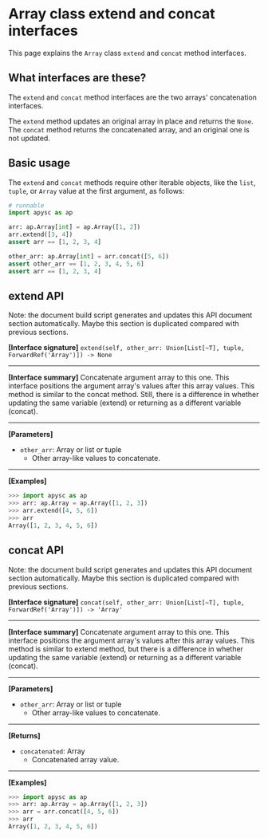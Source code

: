 # Array class extend and concat interfaces

This page explains the `Array` class `extend` and `concat` method interfaces.

## What interfaces are these?

The `extend` and `concat` method interfaces are the two arrays' concatenation interfaces.

The `extend` method updates an original array in place and returns the `None`. The `concat` method returns the concatenated array, and an original one is not updated.

## Basic usage

The `extend` and `concat` methods require other iterable objects, like the `list`\, `tuple`\, or `Array` value at the first argument, as follows:

```py
# runnable
import apysc as ap

arr: ap.Array[int] = ap.Array([1, 2])
arr.extend([3, 4])
assert arr == [1, 2, 3, 4]

other_arr: ap.Array[int] = arr.concat([5, 6])
assert other_arr == [1, 2, 3, 4, 5, 6]
assert arr == [1, 2, 3, 4]
```


## extend API

<!-- Docstring: apysc._type.array.Array.extend -->

<span class="inconspicuous-txt">Note: the document build script generates and updates this API document section automatically. Maybe this section is duplicated compared with previous sections.</span>

**[Interface signature]** `extend(self, other_arr: Union[List[~T], tuple, ForwardRef('Array')]) -> None`<hr>

**[Interface summary]** Concatenate argument array to this one. This interface positions the argument array's values after this array values. This method is similar to the concat method. Still, there is a difference in whether updating the same variable (extend) or returning as a different variable (concat).<hr>

**[Parameters]**

- `other_arr`: Array or list or tuple
  - Other array-like values to concatenate.

<hr>

**[Examples]**

```py
>>> import apysc as ap
>>> arr: ap.Array = ap.Array([1, 2, 3])
>>> arr.extend([4, 5, 6])
>>> arr
Array([1, 2, 3, 4, 5, 6])
```

## concat API

<!-- Docstring: apysc._type.array.Array.concat -->

<span class="inconspicuous-txt">Note: the document build script generates and updates this API document section automatically. Maybe this section is duplicated compared with previous sections.</span>

**[Interface signature]** `concat(self, other_arr: Union[List[~T], tuple, ForwardRef('Array')]) -> 'Array'`<hr>

**[Interface summary]** Concatenate argument array to this one. This interface positions the argument array's values after this array values. This method is similar to extend method, but there is a difference in whether updating the same variable (extend) or returning as a different variable (concat).<hr>

**[Parameters]**

- `other_arr`: Array or list or tuple
  - Other array-like values to concatenate.

<hr>

**[Returns]**

- `concatenated`: Array
  - Concatenated array value.

<hr>

**[Examples]**

```py
>>> import apysc as ap
>>> arr: ap.Array = ap.Array([1, 2, 3])
>>> arr = arr.concat([4, 5, 6])
>>> arr
Array([1, 2, 3, 4, 5, 6])
```